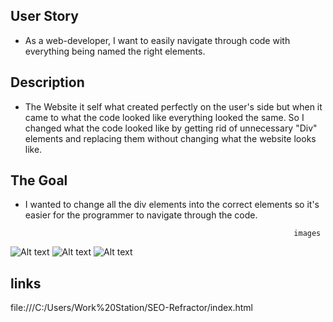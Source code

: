 ## User Story
* As a web-developer, I want to easily navigate through code with everything being named the right elements.

## Description 
* The Website it self what created perfectly on the user's side but when it came to what the code looked like everything looked the same. So I changed what the code looked like by getting rid of unnecessary "Div" elements and replacing them without changing what the website looks like.

## The Goal
* I wanted to change all the div elements into the correct elements so it's easier for the programmer to navigate through the code.

                                                                  images
![Alt text](/assets/images/digital-marketing-meeting.jpg)
![Alt text](/assets/images/search-engine-optimization.jpg)
![Alt text](/assets/images/online-reputation-management.jpg)
             
## links
file:///C:/Users/Work%20Station/SEO-Refractor/index.html                      
                       
                       
                                                              
                                                              
